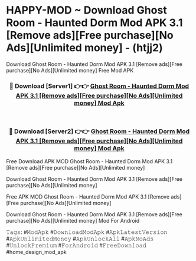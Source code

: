 # HAPPY-MOD ~ Download Ghost Room - Haunted Dorm Mod APK 3.1 [Remove ads][Free purchase][No Ads][Unlimited money] - (htjj2)
Download Ghost Room - Haunted Dorm Mod APK 3.1 [Remove ads][Free purchase][No Ads][Unlimited money] Free Mod APK

<div align="center">
<h3>🔴 Download [Server1] 👉👉 <a href="https://apk-comot.site?title=Ghost_Room_-_Haunted_Dorm_Mod_APK_3.1_[Remove_ads][Free_purchase][No_Ads][Unlimited_money]">Ghost Room - Haunted Dorm Mod APK 3.1 [Remove ads][Free purchase][No Ads][Unlimited money] Mod Apk</a></h3><br>

<h3>🔴 Download [Server2] 👉👉 <a href="https://apk-comot.site?title=Ghost_Room_-_Haunted_Dorm_Mod_APK_3.1_[Remove_ads][Free_purchase][No_Ads][Unlimited_money]">Ghost Room - Haunted Dorm Mod APK 3.1 [Remove ads][Free purchase][No Ads][Unlimited money] Mod Apk</a></h3>
</div>


Free Download APK MOD Ghost Room - Haunted Dorm Mod APK 3.1 [Remove ads][Free purchase][No Ads][Unlimited money]

Download Ghost Room - Haunted Dorm Mod APK 3.1 [Remove ads][Free purchase][No Ads][Unlimited money] 

Free APK MOD Ghost Room - Haunted Dorm Mod APK 3.1 [Remove ads][Free purchase][No Ads][Unlimited money] 

Download Ghost Room - Haunted Dorm Mod APK 3.1 [Remove ads][Free purchase][No Ads][Unlimited money] Mod For Android

𝚃𝚊𝚐𝚜: #𝙼𝚘𝚍𝙰𝚙𝚔 #𝙳𝚘𝚠𝚗𝚕𝚘𝚊𝚍𝙼𝚘𝚍𝙰𝚙𝚔 #𝙰𝚙𝚔𝙻𝚊𝚝𝚎𝚜𝚝𝚅𝚎𝚛𝚜𝚒𝚘𝚗 #𝙰𝚙𝚔𝚄𝚗𝚕𝚒𝚖𝚒𝚝𝚎𝚍𝙼𝚘𝚗𝚎𝚢 #𝙰𝚙𝚔𝚄𝚗𝚕𝚘𝚌𝚔𝙰𝚕𝚕 #𝙰𝚙𝚔𝙽𝚘𝙰𝚍𝚜 #𝚄𝚗𝚕𝚘𝚌𝚔𝙿𝚛𝚎𝚖𝚒𝚞𝚖 #𝙵𝚘𝚛𝙰𝚗𝚍𝚛𝚘𝚒𝚍 #𝙵𝚛𝚎𝚎𝙳𝚘𝚠𝚗𝚕𝚘𝚊𝚍 #home_design_mod_apk